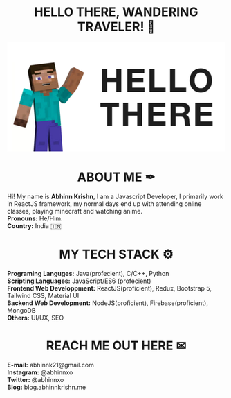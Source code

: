 ### <h1 align="center">HELLO THERE, WANDERING TRAVELER! 👋 </h1>
![Steve Hello](./assets/hello-steve.png)
### <h1 align="center">ABOUT ME ✒</h1>
<div>
    Hi! My name is <strong>Abhinn Krishn</strong>, I am a Javascript Developer, I primarily work in ReactJS framework, my normal days end up with attending online classes, playing minecraft and watching anime.
    <br>
    <strong>Pronouns:</strong> He/Him.
    <br>
    <strong>Country:</strong> India 🇮🇳
    <br>
</div>

### <h1 align="center">MY TECH STACK ⚙</h1>
<div>
<strong>Programing Languges:</strong> Java(profecient), C/C++, Python
  <br>
<strong>Scripting Languages:</strong> JavaScript/ES6 (profecient)
  <br>
<strong>Frontend Web Developpment:</strong> ReactJS(proficient), Redux, Bootstrap 5, Tailwind CSS, Material UI
  <br>
<strong>Backend Web Development:</strong> NodeJS(proficient), Firebase(proficient), MongoDB
  <br>
    <strong>Others:</strong> UI/UX, SEO
  </div>
  <h1 align="center">REACH ME OUT HERE ✉</h1>
  <div>
    <strong>E-mail:</strong> abhinnk21@gmail.com
    <br>
    <strong>Instagram:</strong> @abhinnxo
    <br>
    <strong>Twitter:</strong> @abhinnxo
     <br>
    <strong>Blog:</strong> blog.abhinnkrishn.me
  </div>
  

<!--
![visitors](https://visitor-badge.glitch.me/badge?page_id=https://github.com/pikachuonacid)
-->
<!--
**pikachuonacid/pikachuonacid** is a ✨ _special_ ✨ repository because its `README.md` (this file) appears on your GitHub profile.

Here are some ideas to get you started:

- 🔭 I’m currently working on ...
- 🌱 I’m currently learning ...
- 👯 I’m looking to collaborate on ...
- 🤔 I’m looking for help with ...
- 💬 Ask me about ...
- 📫 How to reach me: ...
- 😄 Pronouns: ...
- ⚡ Fun fact: ...
-->
